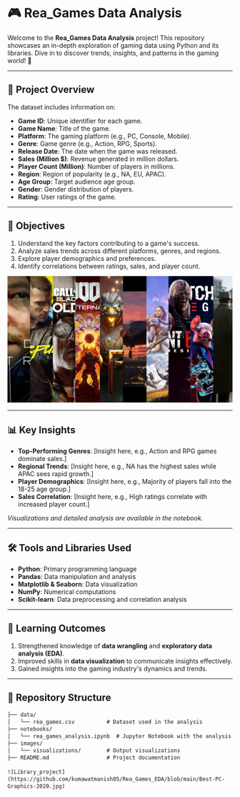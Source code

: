 # 🎮 Rea_Games Data Analysis

Welcome to the **Rea_Games Data Analysis** project! This repository showcases an in-depth exploration of gaming data using Python and its libraries. Dive in to discover trends, insights, and patterns in the gaming world! 🚀

---

## 📁 Project Overview

The dataset includes information on:
- **Game ID**: Unique identifier for each game.
- **Game Name**: Title of the game.
- **Platform**: The gaming platform (e.g., PC, Console, Mobile).
- **Genre**: Game genre (e.g., Action, RPG, Sports).
- **Release Date**: The date when the game was released.
- **Sales (Million $)**: Revenue generated in million dollars.
- **Player Count (Million)**: Number of players in millions.
- **Region**: Region of popularity (e.g., NA, EU, APAC).
- **Age Group**: Target audience age group.
- **Gender**: Gender distribution of players.
- **Rating**: User ratings of the game.

---

## 🎯 Objectives

1. Understand the key factors contributing to a game's success.
2. Analyze sales trends across different platforms, genres, and regions.
3. Explore player demographics and preferences.
4. Identify correlations between ratings, sales, and player count.

![Library_project](https://github.com/kumawatmanish05/Rea_Games_EDA/blob/main/Best-PC-Graphics-2020.jpg)  

---

## 📊 Key Insights

- **Top-Performing Genres**: [Insight here, e.g., Action and RPG games dominate sales.]
- **Regional Trends**: [Insight here, e.g., NA has the highest sales while APAC sees rapid growth.]
- **Player Demographics**: [Insight here, e.g., Majority of players fall into the 18-25 age group.]
- **Sales Correlation**: [Insight here, e.g., High ratings correlate with increased player count.]

*Visualizations and detailed analysis are available in the notebook.*

---

## 🛠️ Tools and Libraries Used

- **Python**: Primary programming language
- **Pandas**: Data manipulation and analysis
- **Matplotlib & Seaborn**: Data visualization
- **NumPy**: Numerical computations
- **Scikit-learn**: Data preprocessing and correlation analysis

---

## 🚀 Learning Outcomes

1. Strengthened knowledge of **data wrangling** and **exploratory data analysis (EDA)**.
2. Improved skills in **data visualization** to communicate insights effectively.
3. Gained insights into the gaming industry's dynamics and trends.

     

---

## 📂 Repository Structure

```plaintext
├── data/
│   └── rea_games.csv          # Dataset used in the analysis
├── notebooks/
│   └── rea_games_analysis.ipynb  # Jupyter Notebook with the analysis
├── images/
│   └── visualizations/        # Output visualizations
├── README.md                  # Project documentation

![Library_project](https://github.com/kumawatmanish05/Rea_Games_EDA/blob/main/Best-PC-Graphics-2020.jpg)  
